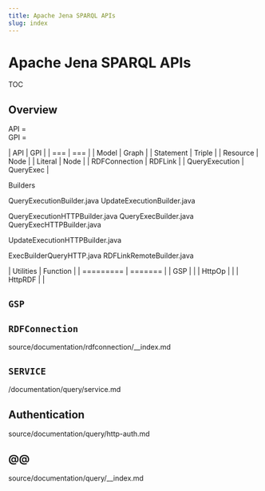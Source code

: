 ```yaml
---
title: Apache Jena SPARQL APIs
slug: index
---
```




#  Apache Jena SPARQL APIs

TOC

## Overview

API =<br/>
GPI =


| API | GPI |
| === | === |
| Model       | Graph |
| Statement   | Triple |
| Resource    | Node |
| Literal     | Node |
| RDFConnection | RDFLink |
| QueryExecution | QueryExec |

Builders

QueryExecutionBuilder.java
UpdateExecutionBuilder.java

QueryExecutionHTTPBuilder.java
QueryExecBuilder.java
QueryExecHTTPBuilder.java

UpdateExecutionHTTPBuilder.java

ExecBuilderQueryHTTP.java
RDFLinkRemoteBuilder.java

| Utilities | Function |
| ========= | =======  |
| GSP       |          |
| HttpOp    |          |
| HttpRDF   |          |

## `GSP`

## `RDFConnection`

source/documentation/rdfconnection/__index.md

## `SERVICE`

/documentation/query/service.md

## Authentication

source/documentation/query/http-auth.md

## @@

source/documentation/query/__index.md